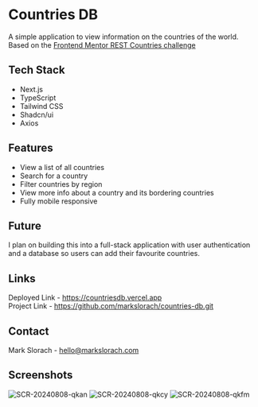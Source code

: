# Countries DB

A simple application to view information on the countries of the world. Based on the [Frontend Mentor REST Countries challenge](https://www.frontendmentor.io/challenges/rest-countries-api-with-color-theme-switcher-5cacc469fec04111f7b848ca)

## Tech Stack
- Next.js
- TypeScript
- Tailwind CSS
- Shadcn/ui
- Axios

## Features
* View a list of all countries
* Search for a country
* Filter countries by region
* View more info about a country and its bordering countries
* Fully mobile responsive

## Future
I plan on building this into a full-stack application with user authentication and a database so users can add their favourite countries.

## Links
Deployed Link - https://countriesdb.vercel.app \
Project Link - https://github.com/markslorach/countries-db.git

## Contact
Mark Slorach - hello@markslorach.com

## Screenshots
![SCR-20240808-qkan](https://github.com/user-attachments/assets/52317edb-5e2c-40b5-bac7-c91b97023d1c)
![SCR-20240808-qkcy](https://github.com/user-attachments/assets/c507134c-8d33-47df-85dc-f11ef7eb46bb)
![SCR-20240808-qkfm](https://github.com/user-attachments/assets/81f4d382-0281-47f5-b06e-26c7f0b7518e)


